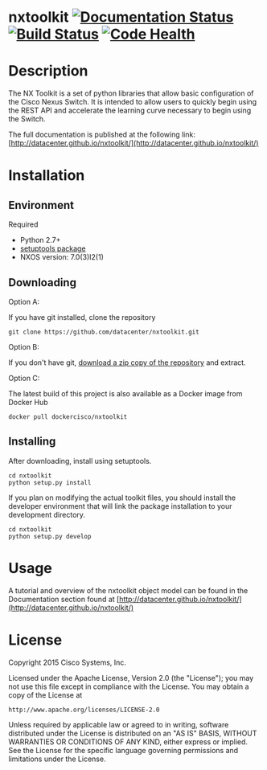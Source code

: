 # nxtoolkit [![Documentation Status](https://readthedocs.org/projects/nxtoolkit/badge/?version=latest)](https://readthedocs.org/projects/nxtoolkit/?badge=latest) [![Build Status](https://api.shippable.com/projects/54ea96315ab6cc13528d52ad/badge?branchName=master)](https://app.shippable.com/projects/54ea96315ab6cc13528d52ad/builds/latest) [![Code Health](https://landscape.io/github/datacenter/nxtoolkit/master/landscape.svg?style=flat)](https://landscape.io/github/datacenter/nxtoolkit/master)


# Description

The NX Toolkit is a set of python libraries that allow basic
configuration of the Cisco Nexus Switch. It is intended to allow users to quickly begin using the REST API and accelerate the learning curve necessary to begin using the Switch.

The full documentation is published at the following link:
[http://datacenter.github.io/nxtoolkit/](http://datacenter.github.io/nxtoolkit/)


# Installation

## Environment

Required

* Python 2.7+
* [setuptools package](https://pypi.python.org/pypi/setuptools)
* NXOS version: 7.0(3)I2(1)

## Downloading

Option A:

If you have git installed, clone the repository

    git clone https://github.com/datacenter/nxtoolkit.git

Option B:

If you don't have git, [download a zip copy of the repository](https://github.com/datacenter/nxtoolkit/archive/master.zip) and extract.

Option C:

The latest build of this project is also available as a Docker image from Docker Hub

    docker pull dockercisco/nxtoolkit 

## Installing

After downloading, install using setuptools.

    cd nxtoolkit
    python setup.py install

If you plan on modifying the actual toolkit files, you should install the developer environment that will link the package installation to your development directory.

    cd nxtoolkit
    python setup.py develop

# Usage

A tutorial and overview of the nxtoolkit object model can be found in
the Documentation section found at
[http://datacenter.github.io/nxtoolkit/](http://datacenter.github.io/nxtoolkit/)

# License

Copyright 2015 Cisco Systems, Inc.

Licensed under the Apache License, Version 2.0 (the "License");
you may not use this file except in compliance with the License.
You may obtain a copy of the License at

    http://www.apache.org/licenses/LICENSE-2.0

Unless required by applicable law or agreed to in writing, software
distributed under the License is distributed on an "AS IS" BASIS,
WITHOUT WARRANTIES OR CONDITIONS OF ANY KIND, either express or implied.
See the License for the specific language governing permissions and
limitations under the License.
